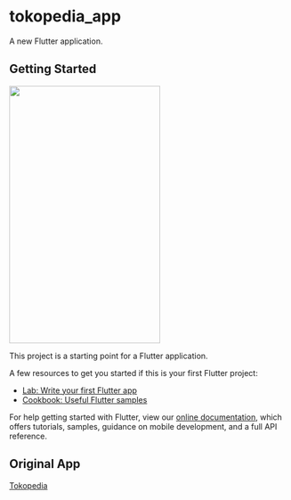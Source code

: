 # tokopedia_app

A new Flutter application.

## Getting Started

<img src="https://github.com/wakdyan/Flutter-Tokopedia-UI/blob/master/screenshot/flutter_01.png?raw=true" width="271" height="462" />

This project is a starting point for a Flutter application.

A few resources to get you started if this is your first Flutter project:

- [Lab: Write your first Flutter app](https://flutter.dev/docs/get-started/codelab)
- [Cookbook: Useful Flutter samples](https://flutter.dev/docs/cookbook)

For help getting started with Flutter, view our
[online documentation](https://flutter.dev/docs), which offers tutorials,
samples, guidance on mobile development, and a full API reference.

## Original App
[Tokopedia](https://play.google.com/store/apps/details?id=com.tokopedia.tkpd&hl=in)
